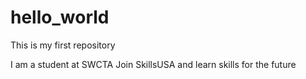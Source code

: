 # hello_world
This is my first repository

I am a student at SWCTA
Join SkillsUSA and learn skills for the future
